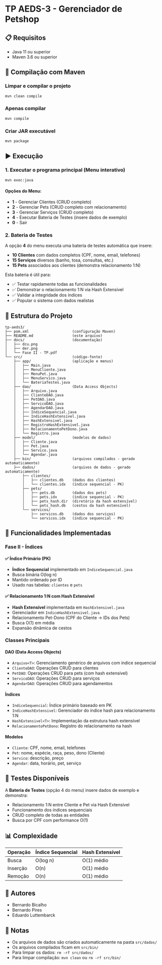 # TP AEDS-3 - Gerenciador de Petshop

## 📋 Requisitos

- Java 11 ou superior
- Maven 3.6 ou superior

## 🚀 Compilação com Maven

### Limpar e compilar o projeto
```bash
mvn clean compile
```

### Apenas compilar
```bash
mvn compile
```

### Criar JAR executável
```bash
mvn package
```

## ▶️ Execução

### 1. Executar o programa principal (Menu interativo)
```bash
mvn exec:java
```

#### Opções do Menu:
- **1** - Gerenciar Clientes (CRUD completo)
- **2** - Gerenciar Pets (CRUD completo com relacionamento)
- **3** - Gerenciar Serviços (CRUD completo)
- **4** - Executar Bateria de Testes (insere dados de exemplo)
- **0** - Sair

### 2. Bateria de Testes

A opção **4** do menu executa uma bateria de testes automática que insere:
- **10 Clientes** com dados completos (CPF, nome, email, telefones)
- **15 Serviços** diversos (banho, tosa, consultas, etc.)
- **15 Pets** associados aos clientes (demonstra relacionamento 1:N)

Esta bateria é útil para:
- ✅ Testar rapidamente todas as funcionalidades
- ✅ Demonstrar o relacionamento 1:N via Hash Extensível
- ✅ Validar a integridade dos índices
- ✅ Popular o sistema com dados realistas

## 📁 Estrutura do Projeto

```
tp-aeds3/
├── pom.xml                    (configuração Maven)
├── README.md                  (este arquivo)
├── docs/                      (documentação)
│   ├── dcu.png
│   ├── der.png
│   └── Fase II - TP.pdf
└── src/                       (código-fonte)
    ├── app/                   (aplicação e menus)
    │   ├── Main.java
    │   ├── MenuCliente.java
    │   ├── MenuPet.java
    │   ├── MenuServico.java
    │   └── BateriaTestes.java
    ├── dao/                   (Data Access Objects)
    │   ├── Arquivo.java
    │   ├── ClienteDAO.java
    │   ├── PetDAO.java
    │   ├── ServicoDAO.java
    │   ├── AgendarDAO.java
    │   ├── IndiceSequencial.java
    │   ├── IndiceHashExtensivel.java
    │   ├── HashExtensivel.java
    │   ├── RegistroHashExtensivel.java
    │   ├── RelacionamentoPetDono.java
    │   └── Registro.java
    ├── model/                 (modelos de dados)
    │   ├── Cliente.java
    │   ├── Pet.java
    │   ├── Servico.java
    │   └── Agendar.java
    ├── bin/                   (arquivos compilados - gerado automaticamente)
    ├── dados/                 (arquivos de dados - gerado automaticamente)
        ├── clientes/
        │   ├── clientes.db    (dados dos clientes)
        │   └── clientes.idx   (índice sequencial - PK)
        ├── pets/
        │   ├── pets.db        (dados dos pets)
        │   ├── pets.idx       (índice sequencial - PK)
        │   ├── pets_hash.dir  (diretório da hash extensível)
        │   └── pets_hash.db   (cestos da hash extensível)
        └── servicos/
            ├── servicos.db    (dados dos serviços)
            └── servicos.idx   (índice sequencial - PK)
```

## 🔧 Funcionalidades Implementadas

### Fase II - Índices

#### ✅ Índice Primário (PK)
- **Índice Sequencial** implementado em `IndiceSequencial.java`
- Busca binária O(log n)
- Mantido ordenado por ID
- Usado nas tabelas: `clientes` e `pets`

#### ✅ Relacionamento 1:N com Hash Extensível
- **Hash Extensível** implementada em `HashExtensivel.java`
- Gerenciador em `IndiceHashExtensivel.java`
- Relacionamento Pet-Dono (CPF do Cliente → IDs dos Pets)
- Busca O(1) em média
- Expansão dinâmica de cestos

### Classes Principais

#### DAO (Data Access Objects)
- `Arquivo<T>`: Gerenciamento genérico de arquivos com índice sequencial
- `ClienteDAO`: Operações CRUD para clientes
- `PetDAO`: Operações CRUD para pets (com hash extensível)
- `ServicoDAO`: Operações CRUD para serviços
- `AgendarDAO`: Operações CRUD para agendamentos

#### Índices
- `IndiceSequencial`: Índice primário baseado em PK
- `IndiceHashExtensivel`: Gerenciador do índice hash para relacionamento 1:N
- `HashExtensivel<T>`: Implementação da estrutura hash extensível
- `RelacionamentoPetDono`: Registro do relacionamento na hash

#### Modelos
- `Cliente`: CPF, nome, email, telefones
- `Pet`: nome, espécie, raça, peso, dono (Cliente)
- `Servico`: descrição, preço
- `Agendar`: data, horário, pet, serviço

## 🧪 Testes Disponíveis

A **Bateria de Testes** (opção 4 do menu) insere dados de exemplo e demonstra:
- Relacionamento 1:N entre Cliente e Pet via Hash Extensível
- Funcionamento dos índices sequenciais
- CRUD completo de todas as entidades
- Busca por CPF com performance O(1)

## 📊 Complexidade

| Operação | Índice Sequencial | Hash Extensível |
|----------|-------------------|-----------------|
| Busca    | O(log n)          | O(1) médio      |
| Inserção | O(n)              | O(1) médio      |
| Remoção  | O(n)              | O(1) médio      |

## 👥 Autores

- Bernardo Bicalho
- Bernardo Pires
- Eduardo Luttembarck

## 📝 Notas

- Os arquivos de dados são criados automaticamente na pasta `src/dados/`
- Os arquivos compilados ficam em `src/bin/`
- Para limpar os dados: `rm -rf src/dados/`
- Para limpar compilação: `mvn clean` ou `rm -rf src/bin/`
